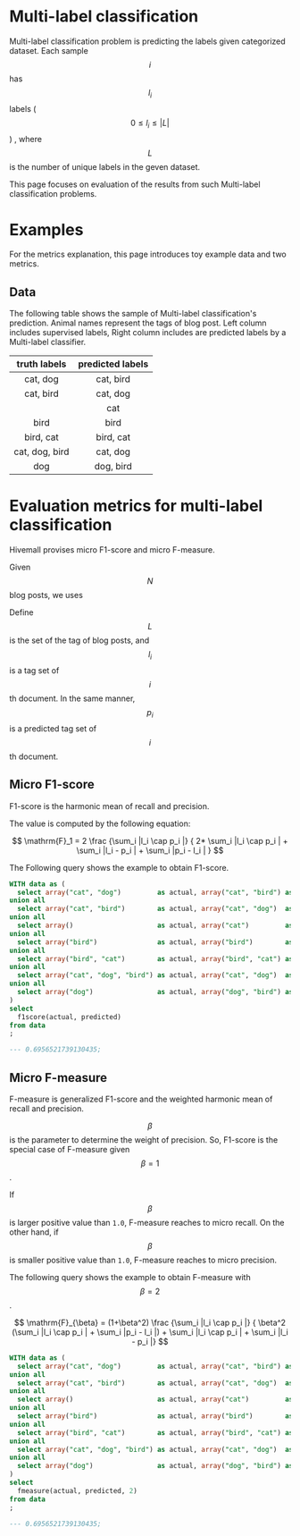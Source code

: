 <!--
  Licensed to the Apache Software Foundation (ASF) under one
  or more contributor license agreements.  See the NOTICE file
  distributed with this work for additional information
  regarding copyright ownership.  The ASF licenses this file
  to you under the Apache License, Version 2.0 (the
  "License"); you may not use this file except in compliance
  with the License.  You may obtain a copy of the License at

    http://www.apache.org/licenses/LICENSE-2.0

  Unless required by applicable law or agreed to in writing,
  software distributed under the License is distributed on an
  "AS IS" BASIS, WITHOUT WARRANTIES OR CONDITIONS OF ANY
  KIND, either express or implied.  See the License for the
  specific language governing permissions and limitations
  under the License.
-->

<!-- toc -->

# Multi-label classification


Multi-label classification problem is predicting the labels given categorized dataset.
Each sample $$i$$ has $$l_i$$ labels ($$0 \leq  l_i \leq |L| $$  )
, where $$L$$ is the number of unique labels in the geven dataset.

This page focuses on evaluation of the results from such Multi-label classification problems.

# Examples

For the metrics explanation, this page introduces toy example data and two metrics.

## Data

The following table shows the sample of Multi-label classification's prediction.
Animal names represent the tags of blog post.
Left column includes supervised labels,
Right column includes are predicted labels by a Multi-label classifier.

| truth labels| predicted labels |
|:---:|:---:|
|cat, dog | cat, bird |
| cat, bird | cat, dog |
| | cat |
| bird | bird |
| bird, cat | bird, cat |
| cat, dog, bird | cat, dog |
| dog | dog, bird|


# Evaluation metrics for multi-label classification

Hivemall provises micro F1-score and micro F-measure.

Given $$N$$ blog posts, we uses 

Define $$L$$ is the set of the tag of blog posts, and 
$$l_i$$ is a tag set of $$i$$th document.
In the same manner,
$$p_i$$ is a predicted tag set of $$i$$th document.



## Micro F1-score


F1-score is the harmonic mean of recall and precision.

The value is computed by the following equation:

$$
\mathrm{F}_1 = 2 \frac
{\sum_i |l_i \cap p_i |}
{ 2* \sum_i |l_i \cap p_i | + \sum_i |l_i - p_i | + \sum_i |p_i - l_i | }
$$

The Following query shows the example to obtain F1-score.

```sql
WITH data as (
  select array("cat", "dog")         as actual, array("cat", "bird") as predicted
union all
  select array("cat", "bird")        as actual, array("cat", "dog")  as predicted
union all
  select array()                     as actual, array("cat")         as predicted
union all
  select array("bird")               as actual, array("bird")        as predicted
union all
  select array("bird", "cat")        as actual, array("bird", "cat") as predicted
union all
  select array("cat", "dog", "bird") as actual, array("cat", "dog")  as predicted
union all
  select array("dog")                as actual, array("dog", "bird") as predicted
)
select
  f1score(actual, predicted)
from data
;

--- 0.6956521739130435;
```


## Micro F-measure

F-measure is generalized F1-score and the weighted harmonic mean of recall and precision.

$$\beta$$ is the parameter to determine the weight of precision.
So, F1-score is the special case of F-measure given $$\beta=1$$.

If $$\beta$$ is larger positive value than `1.0`, F-measure reaches to micro recall.
On the other hand,
if $$\beta$$ is smaller positive value than `1.0`, F-measure reaches to micro precision.

The following query shows the example to obtain F-measure with $$\beta=2$$.

$$
\mathrm{F}_{\beta} = (1+\beta^2) \frac
{\sum_i |l_i \cap p_i |}
{ \beta^2 (\sum_i |l_i \cap p_i | + \sum_i |p_i - l_i |) + \sum_i |l_i \cap p_i | + \sum_i |l_i - p_i |}
$$


```sql
WITH data as (
  select array("cat", "dog")         as actual, array("cat", "bird") as predicted
union all
  select array("cat", "bird")        as actual, array("cat", "dog")  as predicted
union all
  select array()                     as actual, array("cat")         as predicted
union all
  select array("bird")               as actual, array("bird")        as predicted
union all
  select array("bird", "cat")        as actual, array("bird", "cat") as predicted
union all
  select array("cat", "dog", "bird") as actual, array("cat", "dog")  as predicted
union all
  select array("dog")                as actual, array("dog", "bird") as predicted
)
select
  fmeasure(actual, predicted, 2)
from data
;

--- 0.6956521739130435;
```
